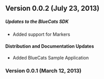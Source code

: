 ## Version 0.0.2 (July 23, 2013)

##### Updates to the BlueCats SDK
  - Added support for Markers

#### Distribution and Documentation Updates
  - Added BlueCats Sample Application
  
### Version 0.0.1 (March 12, 2013)
